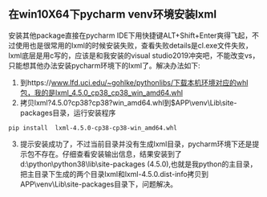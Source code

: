 ## 在win10X64下pycharm venv环境安装lxml
安装其他package直接在pycharm IDE下用快捷键ALT+Shift+Enter爽得飞起，不过使用也是很常用的lxml的时候安装失败，查看失败details是cl.exe文件失败，lxml底层是用c写的，应该是和我安装的visual studio2019冲突吧，不能改变vs，只能想其他办法安装pycharm环境下的lxml了。解决办法如下:
1. 到https://www.lfd.uci.edu/~gohlke/pythonlibs/下载本机环境对应的whl包，我的是lxml_4.5.0_cp38_cp38_win_amd64.whl
2. 拷贝lxml?4.5.0?cp38?cp38?win_amd64.whl到$APP\venv\Lib\site-packages目录，运行安装程序
```
pip install  lxml-4.5.0-cp38-cp38-win_amd64.whl
```
3. 提示安装成功了，不过当前目录并没有生成lxml目录，pycharm环境下还是提示包不存在。仔细查看安装输出信息，结果安装到了d:\python\python38\lib\site-packages (4.5.0),也就是我python的主目录，把主目录下生成的两个目录lxml和lxml-4.5.0.dist-info拷贝到APP\venv\Lib\site-packages目录下，问题解决。
